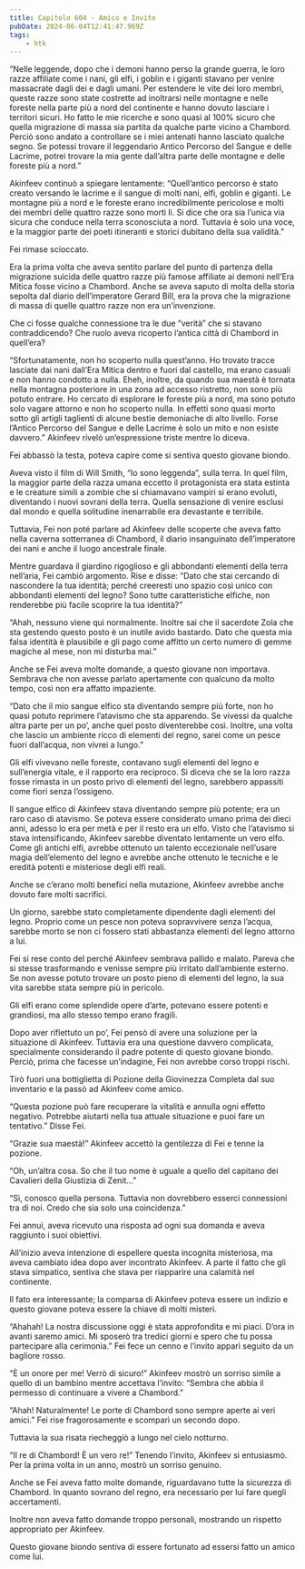 ```yaml
---
title: Capitolo 604 - Amico e Invito
pubDate: 2024-06-04T12:41:47.969Z
tags:
    - htk
---
```


“Nelle leggende, dopo che i demoni hanno perso la grande guerra, le loro razze affiliate come i nani, gli elfi, i goblin e i giganti stavano per venire massacrate dagli dei e dagli umani. Per estendere le vite dei loro membri, queste razze sono state costrette ad inoltrarsi nelle montagne e nelle foreste nella parte più a nord del continente e hanno dovuto lasciare i territori sicuri.
Ho fatto le mie ricerche e sono quasi al 100% sicuro che quella migrazione di massa sia partita da qualche parte vicino a Chambord. Perciò sono andato a controllare se i miei antenati hanno lasciato qualche segno.
Se potessi trovare il leggendario Antico Percorso del Sangue e delle Lacrime, potrei trovare la mia gente dall’altra parte delle montagne e delle foreste più a nord.”

Akinfeev continuò a spiegare lentamente: “Quell’antico percorso è stato creato versando le lacrime e il sangue di molti nani, elfi, goblin e giganti. Le montagne più a nord e le foreste erano incredibilmente pericolose e molti dei membri delle quattro razze sono morti lì. Si dice che ora sia l’unica via sicura che conduce nella terra sconosciuta a nord. Tuttavia è solo una voce, e la maggior parte dei poeti itineranti e storici dubitano della sua validità.”

Fei rimase scioccato.

Era la prima volta che aveva sentito parlare del punto di partenza della migrazione suicida delle quattro razze più famose affiliate ai demoni nell’Era Mitica fosse vicino a Chambord. Anche se aveva saputo di molta della storia sepolta dal diario dell’imperatore Gerard Bill, era la prova che la migrazione di massa di quelle quattro razze non era un’invenzione.

Che ci fosse qualche connessione tra le due “verità” che si stavano contraddicendo? Che ruolo aveva ricoperto l’antica città di Chambord in quell’era?

“Sfortunatamente, non ho scoperto nulla quest’anno. Ho trovato tracce lasciate dai nani dall’Era Mitica dentro e fuori dal castello, ma erano casuali e non hanno condotto a nulla. Eheh, inoltre, da quando sua maestà è tornata nella montagna posteriore in una zona ad accesso ristretto, non sono più potuto entrare. Ho cercato di esplorare le foreste più a nord, ma sono potuto solo vagare attorno e non ho scoperto nulla.
In effetti sono quasi morto sotto gli artigli taglienti di alcune bestie demoniache di alto livello. Forse l’Antico Percorso del Sangue e delle Lacrime è solo un mito e non esiste davvero.” Akinfeev rivelò un’espressione triste mentre lo diceva.

Fei abbassò la testa, poteva capire come si sentiva questo giovane biondo.

Aveva visto il film di Will Smith, “Io sono leggenda”, sulla terra. In quel film, la maggior parte della razza umana eccetto il protagonista era stata estinta e le creature simili a zombie che si chiamavano vampiri si erano evoluti, diventando i nuovi sovrani della terra. Quella sensazione di venire esclusi dal mondo e quella solitudine inenarrabile era devastante e terribile.

Tuttavia, Fei non poté parlare ad Akinfeev delle scoperte che aveva fatto nella caverna sotterranea di Chambord, il diario insanguinato dell’imperatore dei nani e anche il luogo ancestrale finale.

Mentre guardava il giardino rigoglioso e gli abbondanti elementi della terra nell’aria, Fei cambiò argomento. Rise e disse: “Dato che stai cercando di nascondere la tua identità; perché creeresti uno spazio così unico con abbondanti elementi del legno? Sono tutte caratteristiche elfiche, non renderebbe più facile scoprire la tua identità?”

“Ahah, nessuno viene qui normalmente. Inoltre sai che il sacerdote Zola che sta gestendo questo posto è un inutile avido bastardo. Dato che questa mia falsa identità è plausibile e gli pago come affitto un certo numero di gemme magiche al mese, non mi disturba mai.”

Anche se Fei aveva molte domande, a questo giovane non importava. Sembrava che non avesse parlato apertamente con qualcuno da molto tempo, così non era affatto impaziente.

“Dato che il mio sangue elfico sta diventando sempre più forte, non ho quasi potuto reprimere l’atavismo che sta apparendo. Se vivessi da qualche altra parte per un po’, anche quel posto diventerebbe così. Inoltre, una volta che lascio un ambiente ricco di elementi del regno, sarei come un pesce fuori dall’acqua, non vivrei a lungo.”

Gli elfi vivevano nelle foreste, contavano sugli elementi del legno e sull’energia vitale, e il rapporto era reciproco. Si diceva che se la loro razza fosse rimasta in un posto privo di elementi del legno, sarebbero appassiti come fiori senza l’ossigeno.

Il sangue elfico di Akinfeev stava diventando sempre più potente; era un raro caso di atavismo. Se poteva essere considerato umano prima dei dieci anni, adesso lo era per metà e per il resto era un elfo. Visto che l’atavismo si stava intensificando, Akinfeev sarebbe diventato lentamente un vero elfo. Come gli antichi elfi, avrebbe ottenuto un talento eccezionale nell’usare magia dell’elemento del legno e avrebbe anche ottenuto le tecniche e le eredità potenti e misteriose degli elfi reali.

Anche se c’erano molti benefici nella mutazione, Akinfeev avrebbe anche dovuto fare molti sacrifici.

Un giorno, sarebbe stato completamente dipendente dagli elementi del legno. Proprio come un pesce non poteva sopravvivere senza l’acqua, sarebbe morto se non ci fossero stati abbastanza elementi del legno attorno a lui.

Fei si rese conto del perché Akinfeev sembrava pallido e malato. Pareva che si stesse trasformando e venisse sempre più irritato dall’ambiente esterno. Se non avesse potuto trovare un posto pieno di elementi del legno, la sua vita sarebbe stata sempre più in pericolo.

Gli elfi erano come splendide opere d’arte, potevano essere potenti e grandiosi, ma allo stesso tempo erano fragili.

Dopo aver riflettuto un po’, Fei pensò di avere una soluzione per la situazione di Akinfeev. Tuttavia era una questione davvero complicata, specialmente considerando il padre potente di questo giovane biondo. Perciò, prima che facesse un’indagine, Fei non avrebbe corso troppi rischi.

Tirò fuori una bottiglietta di Pozione della Giovinezza Completa dal suo inventario e la passò ad Akinfeev come amico.

“Questa pozione può fare recuperare la vitalità e annulla ogni effetto negativo. Potrebbe aiutarti nella tua attuale situazione e puoi fare un tentativo.” Disse Fei.

“Grazie sua maestà!” Akinfeev accettò la gentilezza di Fei e tenne la pozione.

“Oh, un’altra cosa. So che il tuo nome è uguale a quello del capitano dei Cavalieri della Giustizia di Zenit…”

“Sì, conosco quella persona. Tuttavia non dovrebbero esserci connessioni tra di noi. Credo che sia solo una coincidenza.”

Fei annuì, aveva ricevuto una risposta ad ogni sua domanda e aveva raggiunto i suoi obiettivi.

All’inizio aveva intenzione di espellere questa incognita misteriosa, ma aveva cambiato idea dopo aver incontrato Akinfeev. A parte il fatto che gli stava simpatico, sentiva che stava per riapparire una calamità nel continente.

Il fato era interessante; la comparsa di Akinfeev poteva essere un indizio e questo giovane poteva essere la chiave di molti misteri.

“Ahahah! La nostra discussione oggi è stata approfondita e mi piaci. D’ora in avanti saremo amici. Mi sposerò tra tredici giorni e spero che tu possa partecipare alla cerimonia.” Fei fece un cenno e l’invito apparì seguito da un bagliore rosso.

“È un onore per me! Verrò di sicuro!” Akinfeev mostrò un sorriso simile a quello di un bambino mentre accettava l’invito: “Sembra che abbia il permesso di continuare a vivere a Chambord.”

“Ahah! Naturalmente! Le porte di Chambord sono sempre aperte ai veri amici.” Fei rise fragorosamente e scomparì un secondo dopo.

Tuttavia la sua risata riecheggiò a lungo nel cielo notturno.

“Il re di Chambord! È un vero re!” Tenendo l’invito, Akinfeev si entusiasmò. Per la prima volta in un anno, mostrò un sorriso genuino.

Anche se Fei aveva fatto molte domande, riguardavano tutte la sicurezza di Chambord. In quanto sovrano del regno, era necessario per lui fare quegli accertamenti.

Inoltre non aveva fatto domande troppo personali, mostrando un rispetto appropriato per Akinfeev.

Questo giovane biondo sentiva di essere fortunato ad essersi fatto un amico come lui.



